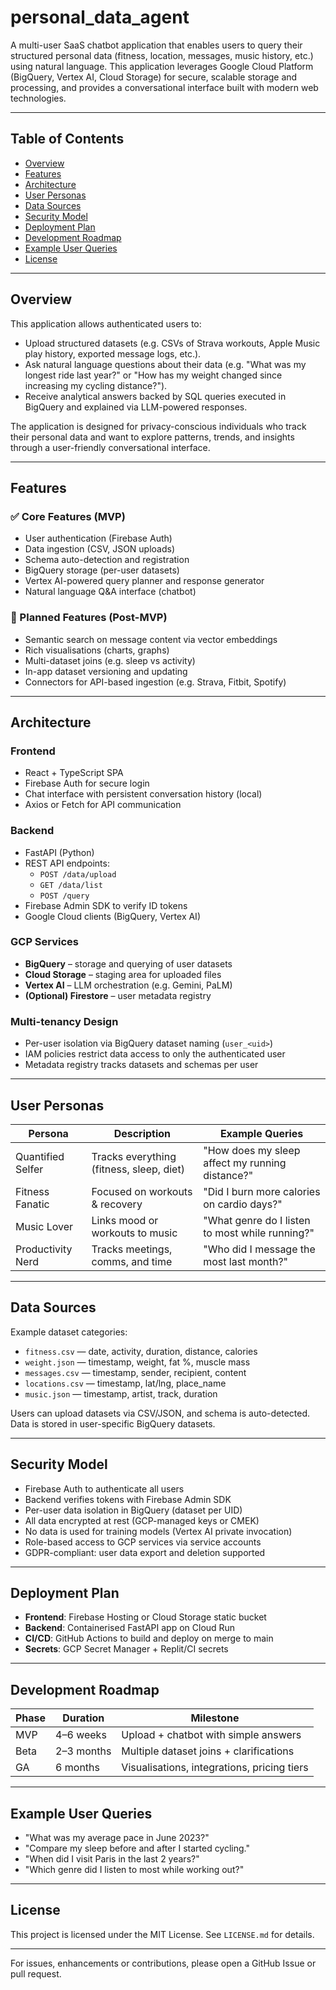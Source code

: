 # personal_data_agent

A multi-user SaaS chatbot application that enables users to query their structured personal data (fitness, location, messages, music history, etc.) using natural language. This application leverages Google Cloud Platform (BigQuery, Vertex AI, Cloud Storage) for secure, scalable storage and processing, and provides a conversational interface built with modern web technologies.

---

## Table of Contents

- [Overview](#overview)
- [Features](#features)
- [Architecture](#architecture)
- [User Personas](#user-personas)
- [Data Sources](#data-sources)
- [Security Model](#security-model)
- [Deployment Plan](#deployment-plan)
- [Development Roadmap](#development-roadmap)
- [Example User Queries](#example-user-queries)
- [License](#license)

---

## Overview

This application allows authenticated users to:

- Upload structured datasets (e.g. CSVs of Strava workouts, Apple Music play history, exported message logs, etc.).
- Ask natural language questions about their data (e.g. "What was my longest ride last year?" or "How has my weight changed since increasing my cycling distance?").
- Receive analytical answers backed by SQL queries executed in BigQuery and explained via LLM-powered responses.

The application is designed for privacy-conscious individuals who track their personal data and want to explore patterns, trends, and insights through a user-friendly conversational interface.

---

## Features

### ✅ Core Features (MVP)

- User authentication (Firebase Auth)
- Data ingestion (CSV, JSON uploads)
- Schema auto-detection and registration
- BigQuery storage (per-user datasets)
- Vertex AI-powered query planner and response generator
- Natural language Q&A interface (chatbot)

### 🚀 Planned Features (Post-MVP)

- Semantic search on message content via vector embeddings
- Rich visualisations (charts, graphs)
- Multi-dataset joins (e.g. sleep vs activity)
- In-app dataset versioning and updating
- Connectors for API-based ingestion (e.g. Strava, Fitbit, Spotify)

---

## Architecture

### Frontend

- React + TypeScript SPA
- Firebase Auth for secure login
- Chat interface with persistent conversation history (local)
- Axios or Fetch for API communication

### Backend

- FastAPI (Python)
- REST API endpoints:
  - `POST /data/upload`
  - `GET /data/list`
  - `POST /query`
- Firebase Admin SDK to verify ID tokens
- Google Cloud clients (BigQuery, Vertex AI)

### GCP Services

- **BigQuery** – storage and querying of user datasets
- **Cloud Storage** – staging area for uploaded files
- **Vertex AI** – LLM orchestration (e.g. Gemini, PaLM)
- **(Optional) Firestore** – user metadata registry

### Multi-tenancy Design

- Per-user isolation via BigQuery dataset naming (`user_<uid>`)
- IAM policies restrict data access to only the authenticated user
- Metadata registry tracks datasets and schemas per user

---

## User Personas

| Persona | Description | Example Queries |
|--------|-------------|-----------------|
| Quantified Selfer | Tracks everything (fitness, sleep, diet) | "How does my sleep affect my running distance?" |
| Fitness Fanatic | Focused on workouts & recovery | "Did I burn more calories on cardio days?" |
| Music Lover | Links mood or workouts to music | "What genre do I listen to most while running?" |
| Productivity Nerd | Tracks meetings, comms, and time | "Who did I message the most last month?" |

---

## Data Sources

Example dataset categories:

- `fitness.csv` — date, activity, duration, distance, calories
- `weight.json` — timestamp, weight, fat %, muscle mass
- `messages.csv` — timestamp, sender, recipient, content
- `locations.csv` — timestamp, lat/lng, place_name
- `music.json` — timestamp, artist, track, duration

Users can upload datasets via CSV/JSON, and schema is auto-detected. Data is stored in user-specific BigQuery datasets.

---

## Security Model

- Firebase Auth to authenticate all users
- Backend verifies tokens with Firebase Admin SDK
- Per-user data isolation in BigQuery (dataset per UID)
- All data encrypted at rest (GCP-managed keys or CMEK)
- No data is used for training models (Vertex AI private invocation)
- Role-based access to GCP services via service accounts
- GDPR-compliant: user data export and deletion supported

---

## Deployment Plan

- **Frontend**: Firebase Hosting or Cloud Storage static bucket
- **Backend**: Containerised FastAPI app on Cloud Run
- **CI/CD**: GitHub Actions to build and deploy on merge to main
- **Secrets**: GCP Secret Manager + Replit/CI secrets

---

## Development Roadmap

| Phase | Duration | Milestone |
|-------|----------|-----------|
| MVP | 4–6 weeks | Upload + chatbot with simple answers |
| Beta | 2–3 months | Multiple dataset joins + clarifications |
| GA | 6 months | Visualisations, integrations, pricing tiers |

---

## Example User Queries

- "What was my average pace in June 2023?"
- "Compare my sleep before and after I started cycling."
- "When did I visit Paris in the last 2 years?"
- "Which genre did I listen to most while working out?"

---

## License

This project is licensed under the MIT License. See `LICENSE.md` for details.

---

For issues, enhancements or contributions, please open a GitHub Issue or pull request.

